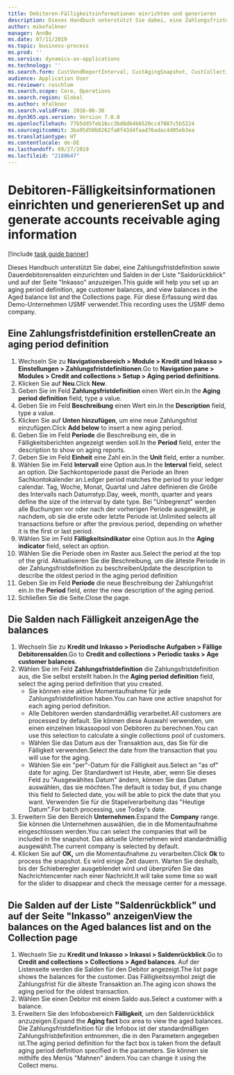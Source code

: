 ```yaml
---
title: Debitoren-Fälligkeitsinformationen einrichten und generieren
description: Dieses Handbuch unterstützt Sie dabei, eine Zahlungsfristdefinition sowie Dauerdebitorensalden einzurichten und Salden in der Liste "Saldorückblick" und auf der Seite "Inkasso" anzuzeigen.
author: mikefalkner
manager: AnnBe
ms.date: 07/11/2019
ms.topic: business-process
ms.prod: ''
ms.service: dynamics-ax-applications
ms.technology: ''
ms.search.form: CustVendReportInterval, CustAgingSnapshot, CustCollectionsPoolsListPage, CustCollections
audience: Application User
ms.reviewer: roschlom
ms.search.scope: Core, Operations
ms.search.region: Global
ms.author: mfalkner
ms.search.validFrom: 2016-06-30
ms.dyn365.ops.version: Version 7.0.0
ms.openlocfilehash: 77b5dd5feb16cc3bd6d64b6520cc47087c5b5224
ms.sourcegitcommit: 3ba95d50b8262fa0f43d4faad76adac4d05eb3ea
ms.translationtype: HT
ms.contentlocale: de-DE
ms.lasthandoff: 09/27/2019
ms.locfileid: "2188647"
---
```

# <a name="set-up-and-generate-accounts-receivable-aging-information"></a><span data-ttu-id="a67d7-103">Debitoren-Fälligkeitsinformationen einrichten und generieren</span><span class="sxs-lookup"><span data-stu-id="a67d7-103">Set up and generate accounts receivable aging information</span></span>

[!include [task guide banner](../../includes/task-guide-banner.md)]

<span data-ttu-id="a67d7-104">Dieses Handbuch unterstützt Sie dabei, eine Zahlungsfristdefinition sowie Dauerdebitorensalden einzurichten und Salden in der Liste "Saldorückblick" und auf der Seite "Inkasso" anzuzeigen.</span><span class="sxs-lookup"><span data-stu-id="a67d7-104">This guide will help you set up an aging period definition, age customer balances, and view balances in the Aged balance list and the Collections page.</span></span> <span data-ttu-id="a67d7-105">Für diese Erfassung wird das Demo-Unternehmen USMF verwendet.</span><span class="sxs-lookup"><span data-stu-id="a67d7-105">This recording uses the USMF demo company.</span></span>


## <a name="create-an-aging-period-definition"></a><span data-ttu-id="a67d7-106">Eine Zahlungsfristdefinition erstellen</span><span class="sxs-lookup"><span data-stu-id="a67d7-106">Create an aging period definition</span></span>
1. <span data-ttu-id="a67d7-107">Wechseln Sie zu **Navigationsbereich > Module > Kredit und Inkasso > Einstellungen > Zahlungsfristdefinitionen**.</span><span class="sxs-lookup"><span data-stu-id="a67d7-107">Go to **Navigation pane > Modules > Credit and collections > Setup > Aging period definitions**.</span></span>
2. <span data-ttu-id="a67d7-108">Klicken Sie auf **Neu**.</span><span class="sxs-lookup"><span data-stu-id="a67d7-108">Click **New**.</span></span>
3. <span data-ttu-id="a67d7-109">Geben Sie im Feld **Zahlungsfristdefinition** einen Wert ein.</span><span class="sxs-lookup"><span data-stu-id="a67d7-109">In the **Aging period definition** field, type a value.</span></span>
4. <span data-ttu-id="a67d7-110">Geben Sie im Feld **Beschreibung** einen Wert ein.</span><span class="sxs-lookup"><span data-stu-id="a67d7-110">In the **Description** field, type a value.</span></span>
5. <span data-ttu-id="a67d7-111">Klicken Sie auf **Unten hinzufügen**, um eine neue Zahlungsfrist einzufügen.</span><span class="sxs-lookup"><span data-stu-id="a67d7-111">Click **Add below** to insert a new aging period.</span></span>
6. <span data-ttu-id="a67d7-112">Geben Sie im Feld **Periode** die Beschreibung ein, die in Fälligkeitsberichten angezeigt werden soll.</span><span class="sxs-lookup"><span data-stu-id="a67d7-112">In the **Period** field, enter the description to show on aging reports.</span></span>
7. <span data-ttu-id="a67d7-113">Geben Sie im Feld **Einheit** eine Zahl ein.</span><span class="sxs-lookup"><span data-stu-id="a67d7-113">In the **Unit** field, enter a number.</span></span>
8. <span data-ttu-id="a67d7-114">Wählen Sie im Feld **Intervall** eine Option aus.</span><span class="sxs-lookup"><span data-stu-id="a67d7-114">In the **Interval** field, select an option.</span></span> <span data-ttu-id="a67d7-115">Die Sachkontoperiode passt die Periode an Ihren Sachkontokalender an.</span><span class="sxs-lookup"><span data-stu-id="a67d7-115">Ledger period matches the period to your ledger calendar.</span></span> <span data-ttu-id="a67d7-116">Tag, Woche, Monat, Quartal und Jahre definieren die Größe des Intervalls nach Datumstyp.</span><span class="sxs-lookup"><span data-stu-id="a67d7-116">Day, week, month, quarter and years define the size of the interval by date type.</span></span> <span data-ttu-id="a67d7-117">Bei "Unbegrenzt" werden alle Buchungen vor oder nach der vorherigen Periode ausgewählt, je nachdem, ob sie die erste oder letzte Periode ist.</span><span class="sxs-lookup"><span data-stu-id="a67d7-117">Unlimited selects all transactions before or after the previous period, depending on whether it is the first or last period.</span></span>  
9. <span data-ttu-id="a67d7-118">Wählen Sie im Feld **Fälligkeitsindikator** eine Option aus.</span><span class="sxs-lookup"><span data-stu-id="a67d7-118">In the **Aging indicator** field, select an option.</span></span>
10. <span data-ttu-id="a67d7-119">Wählen Sie die Periode oben im Raster aus.</span><span class="sxs-lookup"><span data-stu-id="a67d7-119">Select the period at the top of the grid.</span></span> <span data-ttu-id="a67d7-120">Aktualisieren Sie die Beschreibung, um die älteste Periode in der Zahlungsfristdefinition zu beschreiben</span><span class="sxs-lookup"><span data-stu-id="a67d7-120">Update the description to describe the oldest period in the aging period definition</span></span>
11. <span data-ttu-id="a67d7-121">Geben Sie im Feld **Periode** die neue Beschreibung der Zahlungsfrist ein.</span><span class="sxs-lookup"><span data-stu-id="a67d7-121">In the **Period** field, enter the new description of the aging period.</span></span>
12. <span data-ttu-id="a67d7-122">Schließen Sie die Seite.</span><span class="sxs-lookup"><span data-stu-id="a67d7-122">Close the page.</span></span>

## <a name="age-the-balances"></a><span data-ttu-id="a67d7-123">Die Salden nach Fälligkeit anzeigen</span><span class="sxs-lookup"><span data-stu-id="a67d7-123">Age the balances</span></span>
1. <span data-ttu-id="a67d7-124">Wechseln Sie zu **Kredit und Inkasso > Periodische Aufgaben > Fällige Debitorensalden**.</span><span class="sxs-lookup"><span data-stu-id="a67d7-124">Go to **Credit and collections > Periodic tasks > Age customer balances**.</span></span>
2. <span data-ttu-id="a67d7-125">Wählen Sie im Feld **Zahlungsfristdefinition** die Zahlungsfristdefinition aus, die Sie selbst erstellt haben.</span><span class="sxs-lookup"><span data-stu-id="a67d7-125">In the **Aging period definition** field, select the aging period definition that you created.</span></span>
    + <span data-ttu-id="a67d7-126">Sie können eine aktive Momentaufnahme für jede Zahlungsfristdefinition haben.</span><span class="sxs-lookup"><span data-stu-id="a67d7-126">You can have one active snapshot for each aging period definition.</span></span>  
    + <span data-ttu-id="a67d7-127">Alle Debitoren werden standardmäßig verarbeitet.</span><span class="sxs-lookup"><span data-stu-id="a67d7-127">All customers are processed by default.</span></span> <span data-ttu-id="a67d7-128">Sie können diese Auswahl verwenden, um einen einzelnen Inkassopool von Debitoren zu berechnen.</span><span class="sxs-lookup"><span data-stu-id="a67d7-128">You can use this selection to calculate a single collections pool of customers.</span></span>  
    + <span data-ttu-id="a67d7-129">Wählen Sie das Datum aus der Transaktion aus, das Sie für die Fälligkeit verwenden.</span><span class="sxs-lookup"><span data-stu-id="a67d7-129">Select the date from the transaction that you will use for the aging.</span></span>  
    + <span data-ttu-id="a67d7-130">Wählen Sie ein "per"-Datum für die Fälligkeit aus.</span><span class="sxs-lookup"><span data-stu-id="a67d7-130">Select an "as of" date for aging.</span></span> <span data-ttu-id="a67d7-131">Der Standardwert ist Heute, aber, wenn Sie dieses Feld zu "Ausgewähltes Datum" ändern, können Sie das Datum auswählen, das sie möchten.</span><span class="sxs-lookup"><span data-stu-id="a67d7-131">The default is today but, if you change this field to Selected date, you will be able to pick the date that you want.</span></span> <span data-ttu-id="a67d7-132">Verwenden Sie für die Stapelverarbeitung das "Heutige Datum".</span><span class="sxs-lookup"><span data-stu-id="a67d7-132">For batch processing, use Today's date.</span></span>  
3. <span data-ttu-id="a67d7-133">Erweitern Sie den Bereich **Unternehmen**.</span><span class="sxs-lookup"><span data-stu-id="a67d7-133">Expand the **Company** range.</span></span> <span data-ttu-id="a67d7-134">Sie können die Unternehmen auswählen, die in die Momentaufnahme eingeschlossen werden.</span><span class="sxs-lookup"><span data-stu-id="a67d7-134">You can select the companies that will be included in the snapshot.</span></span> <span data-ttu-id="a67d7-135">Das aktuelle Unternehmen wird standardmäßig ausgewählt.</span><span class="sxs-lookup"><span data-stu-id="a67d7-135">The current company is selected by default.</span></span>
4. <span data-ttu-id="a67d7-136">Klicken Sie auf **OK,** um die Momentaufnahme zu verarbeiten.</span><span class="sxs-lookup"><span data-stu-id="a67d7-136">Click **Ok** to process the snapshot.</span></span> <span data-ttu-id="a67d7-137">Es wird einige Zeit dauern. Warten Sie deshalb, bis der Schieberegler ausgeblendet wird und überprüfen Sie das Nachrichtencenter nach einer Nachricht.</span><span class="sxs-lookup"><span data-stu-id="a67d7-137">It will take some time so wait for the slider to disappear and check the message center for a message.</span></span>

## <a name="view-the-balances-on-the-aged-balances-list-and-on-the-collection-page"></a><span data-ttu-id="a67d7-138">Die Salden auf der Liste "Saldenrückblick" und auf der Seite "Inkasso" anzeigen</span><span class="sxs-lookup"><span data-stu-id="a67d7-138">View the balances on the Aged balances list and on the Collection page</span></span>
1. <span data-ttu-id="a67d7-139">Wechseln Sie zu **Kredit und Inkasso > Inkassi > Saldenrückblick**.</span><span class="sxs-lookup"><span data-stu-id="a67d7-139">Go to **Credit and collections > Collections > Aged balances**.</span></span> <span data-ttu-id="a67d7-140">Auf der Listenseite werden die Salden für den Debitor angezeigt.</span><span class="sxs-lookup"><span data-stu-id="a67d7-140">The list page shows the balances for the customer.</span></span> <span data-ttu-id="a67d7-141">Das Fälligkeitssymbol zeigt die Zahlungsfrist für die älteste Transaktion an.</span><span class="sxs-lookup"><span data-stu-id="a67d7-141">The aging icon shows the aging period for the oldest transaction.</span></span>  
2. <span data-ttu-id="a67d7-142">Wählen Sie einen Debitor mit einem Saldo aus.</span><span class="sxs-lookup"><span data-stu-id="a67d7-142">Select a customer with a balance.</span></span>
3. <span data-ttu-id="a67d7-143">Erweitern Sie den Infoboxbereich **Fälligkeit**, um den Saldenrückblick anzuzeigen.</span><span class="sxs-lookup"><span data-stu-id="a67d7-143">Expand the **Aging fact** box area to view the aged balances.</span></span> <span data-ttu-id="a67d7-144">Die Zahlungsfristdefinition für die Infobox ist der standardmäßigen Zahlungsfristdefinition entnommen, die in den Parametern angegeben ist.</span><span class="sxs-lookup"><span data-stu-id="a67d7-144">The aging period definition for the fact box is taken from the default aging period definition specified in the parameters.</span></span> <span data-ttu-id="a67d7-145">Sie können sie mithilfe des Menüs "Mahnen" ändern.</span><span class="sxs-lookup"><span data-stu-id="a67d7-145">You can change it using the Collect menu.</span></span>  

